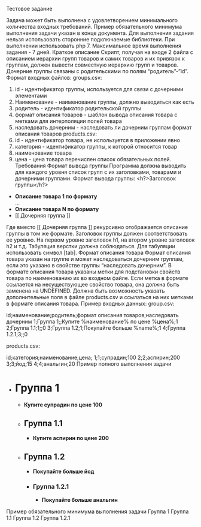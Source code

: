 Тестовое задание


Задача может быть выполнена с удовлетворением минимального количества входных требований. Пример обязательного минимума выполнения задачи указан в конце документа.
Для выполнения задания нельзя использовать сторонние подключаемые библиотеки.
При выполнении использовать php 7.
Максимальное время выполнения задания - 7 дней.
Краткое описание
Скрипт, получая на входе 2 файла с описанием иерархии групп товаров и самих товаров и их привязок к группам, должен вывести совместную иерархию групп и товаров.
Дочерние группы связаны с родительскими по полям “родитель”-”id”. 
Формат входных файлов:
groups.csv:
1. id - идентификатор группы, используется для связи с дочерними элементами
2. Наименование - наименование группы, должно выводиться как есть
3. родитель - идентификатор родительской группы
4. формат описания товаров - шаблон вывода описания товара с метками для интерполяции полей товара
5. наследовать дочерним - наследовать ли дочерним группам формат описания товаров
products.csv:
1. id - идентификатор товара, не используется в приложении явно
2. категория - идентификатор группы, к которой относится товар
3. наименование товара
4. цена - цена товара
перечислен список обязательных полей.
Требования
Формат вывода группы
Программа должна выводить для каждого уровня список групп с их заголовками, товарами и дочерними группами.
Формат вывода группы:
<h?>Заголовок группы</h?>
<ul>
	<li><b>Описание товара 1 по формату</b></li>
...
	<li><b>Описание товара N по формату</b></li>
	<li>
		[[  Дочерняя группа ]]
	</li>
</ul>
Где вместо [[ Дочерняя группа ]] рекурсивно отображается описание группы в том же формате.
Заголовок группы должен соответствовать ее уровню. На первом уровне заголовок h1, на втором уровне заголовок h2 и т.д. Табуляция верстки должна соблюдаться. Для табуляции использовать символ [tab].
Формат описания товара
Формат описания товара указан на группе и может наследоваться дочерним группам, если это указано в свойстве группы “наследовать дочерним”. В формате описания товара указаны метки для подстановки свойств товара по наименованию их во входном файле. Если метка в формате ссылается на несуществующее свойство товара, она должна быть заменена на UNDEFINED.
Должна быть возможность указать дополнительные поля в файле products.csv и ссылаться на них метками в формате описания товара.
Пример входных данных:
group.csv:

id;наименование;родитель;формат описания товаров;наследовать дочерним
1;Группа 1;;Купите %наименование% по цене %цена%;1
2;Группа 1.1;1;;0
3;Группа 1.2;1;Покупайте больше %name%;1
4;Группа 1.2.1;3;;0

products.csv:

id;категория;наименование;цена;
1;1;супрадин;100
2;2;аспирин;200
3;3;йод;15
4;4;анальгин;20
Пример полного выполнения задачи
<ul>
	<li>
		<h1>Группа 1</h1>
		<ul>
			<li><b>Купите супрадин по цене 100</b></li>
			<li>
				<h2>Группа 1.1</h2>
				<ul>
					<li><b>Купите аспирин по цене 200</b></li>
				</ul>
			</li>
			<li>
				<h2>Группа 1.2</h2>
				<ul>
					<li><b>Покупайте больше йод</b></li>
					<li>
						<h3>Группа 1.2.1</h3>
						<ul>
							<li><b>Покупайте больше анальгин</b></li>
						</ul>
					</li>
				</ul>
			</li>
		</ul>
	</li>
</ul>
Пример обязательного минимума выполнения задачи
Группа 1
	Группа 1.1
	Группа 1.2
		Группа 1.2.1
